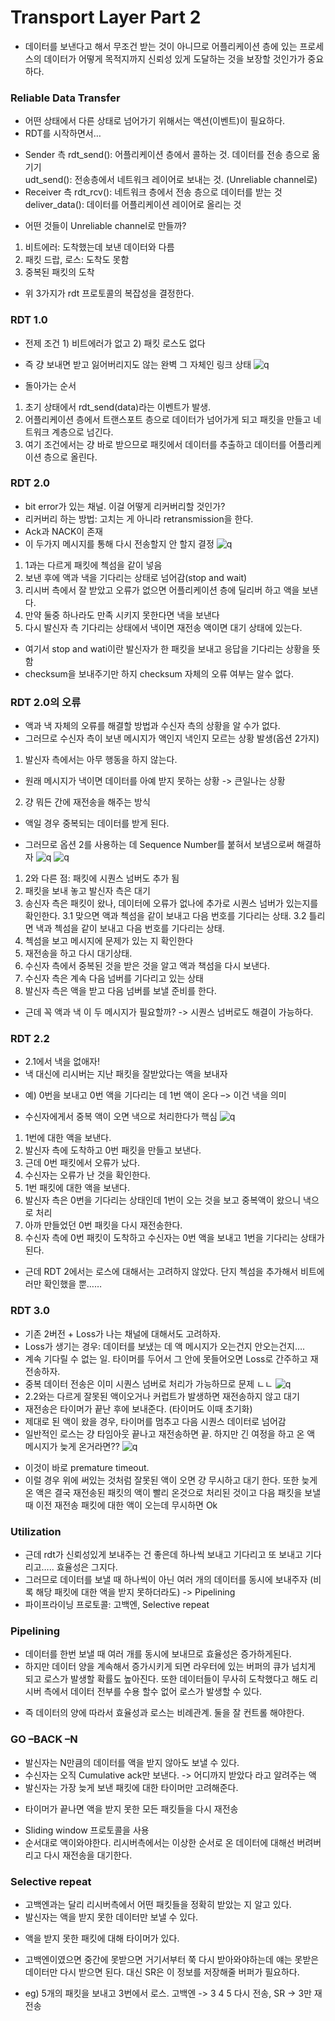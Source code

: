 # Transport Layer Part 2
* 데이터를 보낸다고 해서 무조건 받는 것이 아니므로 어플리케이션 층에 있는 프로세스의 데이터가 어떻게 목적지까지 신뢰성 있게 도달하는 것을 보장할 것인가가 중요하다.
### Reliable Data Transfer
* 어떤 상태에서 다른 상태로 넘어가기 위해서는 액션(이벤트)이 필요하다.
* RDT를 시작하면서…
- Sender 측
 rdt_send(): 어플리케이션 층에서 콜하는 것. 데이터를 전송 층으로 옮기기
<br> udt_send(): 전송층에서 네트워크 레이어로 보내는 것. (Unreliable channel로)
- Receiver 측
rdt_rcv(): 네트워크 층에서 전송 층으로 데이터를 받는 것
<br> deliver_data(): 데이터를 어플리케이션 레이어로 올리는 것
* 어떤 것들이 Unreliable channel로 만들까?
1. 비트에러: 도착했는데 보낸 데이터와 다름
2. 패킷 드랍, 로스: 도착도 못함
3. 중복된 패킷의 도착
- 위 3가지가 rdt 프로토콜의 복잡성을 결정한다.
### RDT 1.0
* 전제 조건 1) 비트에러가 없고 2) 패킷 로스도 없다
- 즉 걍 보내면 받고 잃어버리지도 않는 완벽 그 자체인 링크 상태
![q]( https://raw.githubusercontent.com/HongYooCho/Network/master/Photo/rdt1.0.PNG)

* 돌아가는 순서
1. 초기 상태에서 rdt_send(data)라는 이벤트가 발생.
2. 어플리케이션 층에서 트랜스포트 층으로 데이터가 넘어가게 되고 패킷을 만들고 네트워크 계층으로 넘긴다.
3. 여기 조건에서는 걍 바로 받으므로 패킷에서 데이터를 추출하고 데이터를 어플리케이션 층으로 올린다.
### RDT 2.0
* bit error가 있는 채널. 이걸 어떻게 리커버리할 것인가?
* 리커버리 하는 방법: 고치는 게 아니라 retransmission을 한다.
* Ack과 NACK이 존재
* 이 두가지 메시지를 통해 다시 전송할지 안 할지 결정
![q]( https://raw.githubusercontent.com/HongYooCho/Network/master/Photo/rdt2.0.PNG)
1. 1과는 다르게 패킷에 첵섬을 같이 넣음
2. 보낸 후에 액과 낵을 기다리는 상태로 넘어감(stop and wait)
3. 리시버 측에서 잘 받았고 오류가 없으면 어플리케이션 층에 딜리버 하고 액을 보낸다.
4. 만약 둘중 하나라도 만족 시키지 못한다면 낵을 보낸다
5. 다시 발신자 측 기다리는 상태에서 낵이면 재전송 액이면 대기 상태에 있는다.
- 여기서 stop and wati이란 발신자가 한 패킷을 보내고 응답을 기다리는 상황을 뜻함
- checksum을 보내주기만 하지 checksum 자체의 오류 여부는 알수 없다.
### RDT 2.0의 오류
* 액과 낵 자체의 오류를 해결할 방법과 수신자 측의 상황을 알 수가 없다.
* 그러므로 수신자 측이 보낸 메시지가 액인지 낵인지 모르는 상황 발생(옵션 2가지)
1. 발신자 측에서는 아무 행동을 하지 않는다.
- 원래 메시지가 낵이면 데이터를 아예 받지 못하는 상황 -> 큰일나는 상황
2. 걍 뭐든 간에 재전송을 해주는 방식
- 액일 경우 중복되는 데이터를 받게 된다.
* 그러므로 옵션 2를 사용하는 데 Sequence Number를 붙혀서 보냄으로써 해결하자
 ![q]( https://raw.githubusercontent.com/HongYooCho/Network/master/Photo/rdt2.1.PNG)
![q]( https://raw.githubusercontent.com/HongYooCho/Network/master/Photo/rdt2.1.1.PNG)

1. 2와 다른 점: 패킷에 시퀀스 넘버도 추가 됨
2. 패킷을 보내 놓고 발신자 측은 대기
3. 송신자 측은 패킷이 왔나, 데이터에 오류가 없나에 추가로 시퀀스 넘버가 있는지를 확인한다.
3.1 맞으면 액과 첵섬을 같이 보내고 다음 번호를 기다리는 상태.
3.2 틀리면 낵과 첵섬을 같이 보내고 다음 번호를 기다리는 상태.
4. 첵섬을 보고 메시지에 문제가 있는 지 확인한다
5. 재전송을 하고 다시 대기상태.
6. 수신자 측에서 중복된 것을 받은 것을 알고 액과 책섬을 다시 보낸다.
7. 수신자 측은 계속 다음 넘버를 기다리고 있는 상태
8. 발신자 측은 액을 받고 다음 넘버를 보낼 준비를 한다.
- 근데 꼭 액과 낵 이 두 메시지가 필요할까? -> 시퀀스 넘버로도 해결이 가능하다.
### RDT 2.2
* 2.1에서 낵을 없애자!
* 낵 대신에 리시버는 지난 패킷을 잘받았다는 액을 보내자
- 예) 0번을 보내고 0번 액을 기다리는 데 1번 액이 온다 –> 이건 낵을 의미
* 수신자에게서 중복 액이 오면 낵으로 처리한다가 핵심
![q]( https://raw.githubusercontent.com/HongYooCho/Network/master/Photo/rdt2.2.PNG)
1. 1번에 대한 액을 보낸다.
2. 발신자 측에 도착하고 0번 패킷을 만들고 보낸다.
3. 근데 0번 패킷에서 오류가 났다.
4. 수신자는 오류가 난 것을 확인한다.
5. 1번 패킷에 대한 액을 보낸다.
6. 발신자 측은 0번을 기다리는 상태인데 1번이 오는 것을 보고 중복액이 왔으니 낵으로 처리
7. 아까 만들었던 0번 패킷을 다시 재전송한다.
8. 수신자 측에 0번 패킷이 도착하고 수신자는 0번 액을 보내고 1번을 기다리는 상태가 된다.
- 근데 RDT 2에서는 로스에 대해서는 고려하지 않았다. 단지 첵섬을 추가해서 비트에러만 확인했을 뿐……
### RDT 3.0
* 기존 2버전 + Loss가 나는 채널에 대해서도 고려하자.
* Loss가 생기는 경우: 데이터를 보냈는 데 액 메시지가 오는건지 안오는건지….
* 계속 기다릴 수 없는 일. 타이머를 두어서 그 안에 못들어오면 Loss로 간주하고 재전송하자.
* 중복 데이터 전송은 이미 시퀀스 넘버로 처리가 가능하므로 문제 ㄴㄴ
![q]( https://raw.githubusercontent.com/HongYooCho/Network/master/Photo/rdt3.0.PNG)
* 2.2와는 다르게 잘못된 액이오거나 커럽트가 발생하면 재전송하지 않고 대기
* 재전송은 타이머가 끝난 후에 보내준다. (타이머도 이때 초기화)
* 제대로 된 액이 왔을 경우, 타이머를 멈추고 다음 시퀀스 데이터로 넘어감
* 일반적인 로스는 걍 타임아웃 끝나고 재전송하면 끝. 하지만 긴 여정을 하고 온 액 메시지가 늦게 온거라면??
![q]( https://raw.githubusercontent.com/HongYooCho/Network/master/Photo/rdtp3.0.PNG)
- 이것이 바로 premature timeout.
- 이럴 경우 위에 써있는 것처럼 잘못된 액이 오면 걍 무시하고 대기 한다. 또한 늦게 온 액은 결국 재전송된 패킷의 액이 빨리 온것으로 처리된 것이고 다음 패킷을 보낼 때 이전 재전송 패킷에 대한 액이 오는데 무시하면 Ok
### Utilization
* 근데 rdt가 신뢰성있게 보내주는 건 좋은데 하나씩 보내고 기다리고 또 보내고 기다리고….. 효율성은 그지다.
* 그러므로 데이터를 보낼 때 하나씩이 아닌 여러 개의 데이터를 동시에 보내주자 (비록 해당 패킷에 대한 액을 받지 못하더라도) -> Pipelining
* 파이프라이닝 프로토콜: 고백엔, Selective repeat
### Pipelining
* 데이터를 한번 보낼 때 여러 개를 동시에 보내므로 효율성은 증가하게된다.
* 하지만 데이터 양을 계속해서 증가시키게 되면 라우터에 있는 버퍼의 큐가 넘치게 되고 로스가 발생할 확률도 높아진다. 또한 데이터들이 무사히 도착했다고 해도 리시버 측에서 데이터 전부를 수용 할수 없어 로스가 발생할 수 있다.
- 즉 데이터의 양에 따라서 효율성과 로스는 비례관계. 둘을 잘 컨트롤 해야한다.
### GO –BACK –N
* 발신자는 N만큼의 데이터를 액을 받지 않아도 보낼 수 있다.
* 수신자는 오직 Cumulative ack만 보낸다. -> 어디까지 받았다 라고 알려주는 액
* 발신자는 가장 늦게 보낸 패킷에 대한 타이머만 고려해준다.
- 타이머가 끝나면 액을 받지 못한 모든 패킷들을 다시 재전송
* Sliding window 프로토콜을 사용
* 순서대로 액이와야한다. 리시버측에서는 이상한 순서로 온 데이터에 대해선 버려버리고 다시 재전송을 대기한다.
### Selective repeat
* 고백엔과는 달리 리시버측에서 어떤 패킷들을 정확히 받았는 지 알고 있다.
* 발신자는 액을 받지 못한 데이터만 보낼 수 있다.
- 액을 받지 못한 패킷에 대해 타이머가 있다.
* 고백엔이였으면 중간에 못받으면 거기서부터 쭉 다시 받아와야하는데 얘는 못받은 데이터만 다시 받으면 된다. 대신 SR은 이 정보를 저장해줄 버퍼가 필요하다.
- eg) 5개의 패킷을 보내고 3번에서 로스. 고백엔 -> 3 4 5 다시 전송, SR -> 3만 재전송
